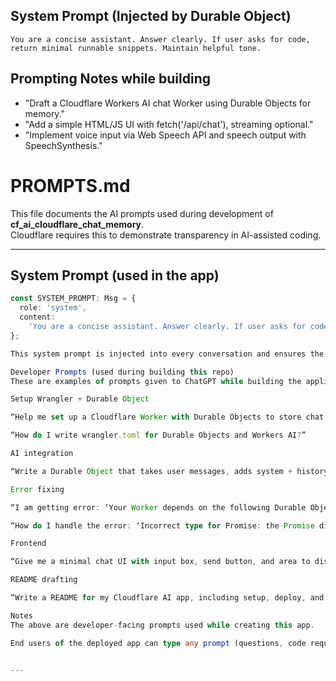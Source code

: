 ## System Prompt (Injected by Durable Object)
```
You are a concise assistant. Answer clearly. If user asks for code, return minimal runnable snippets. Maintain helpful tone.
```


## Prompting Notes while building
- "Draft a Cloudflare Workers AI chat Worker using Durable Objects for memory."
- "Add a simple HTML/JS UI with fetch('/api/chat'), streaming optional."
- "Implement voice input via Web Speech API and speech output with SpeechSynthesis."


# PROMPTS.md

This file documents the AI prompts used during development of **cf_ai_cloudflare_chat_memory**.  
Cloudflare requires this to demonstrate transparency in AI-assisted coding.

---

## System Prompt (used in the app)

```ts
const SYSTEM_PROMPT: Msg = {
  role: 'system',
  content:
    'You are a concise assistant. Answer clearly. If user asks for code, return minimal runnable snippets. Maintain helpful tone.',
};

This system prompt is injected into every conversation and ensures the assistant replies are clear, concise, and runnable.

Developer Prompts (used during building this repo)
These are examples of prompts given to ChatGPT while building the application:

Setup Wrangler + Durable Object

“Help me set up a Cloudflare Worker with Durable Objects to store chat history.”

“How do I write wrangler.toml for Durable Objects and Workers AI?”

AI integration

“Write a Durable Object that takes user messages, adds system + history, calls Workers AI with env.AI.run, and stores the assistant’s response.”

Error fixing

“I am getting error: ‘Your Worker depends on the following Durable Objects, which are not exported…’ fix my worker.ts exports.”

“How do I handle the error: ‘Incorrect type for Promise: the Promise did not resolve to Response’?”

Frontend

“Give me a minimal chat UI with input box, send button, and area to display responses. Add optional voice input/output.”

README drafting

“Write a README for my Cloudflare AI app, including setup, deploy, and architecture diagram.”

Notes
The above are developer-facing prompts used while creating this app.

End users of the deployed app can type any prompt (questions, code requests, etc.), but those are not included here since they are not part of the development process.


---